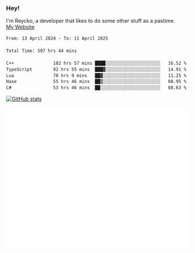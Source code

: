 ### Hey!
I'm Reycko, a developer that likes to do some other stuff as a pastime.  
[My Website](https://reycko.root.sx)

<!--START_SECTION:wakasection-->

```txt
From: 13 April 2024 - To: 11 April 2025

Total Time: 597 hrs 44 mins

C++               102 hrs 57 mins ████░░░░░░░░░░░░░░░░░░░░░   16.52 %
TypeScript        92 hrs 55 mins  ███▓░░░░░░░░░░░░░░░░░░░░░   14.91 %
Lua               70 hrs 9 mins   ██▓░░░░░░░░░░░░░░░░░░░░░░   11.25 %
Haxe              55 hrs 46 mins  ██▒░░░░░░░░░░░░░░░░░░░░░░   08.95 %
C#                53 hrs 46 mins  ██░░░░░░░░░░░░░░░░░░░░░░░   08.63 %
```

<!--END_SECTION:wakasection-->

[![GitHub stats](https://github-readme-stats.vercel.app/api?username=Reycko&show_icons=true&theme=dark&hide_title=true&count_private=true)](https://github.com/anuraghazra/github-readme-stats)

![Metrics](/github-metrics.svg)
